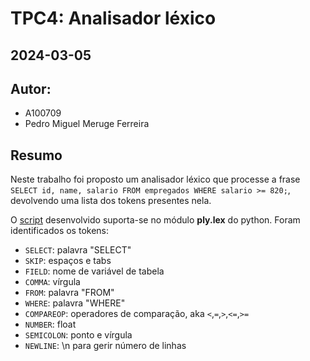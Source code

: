 # TPC4: Analisador léxico
## 2024-03-05

## Autor:
- A100709
- Pedro Miguel Meruge Ferreira

## Resumo

Neste trabalho foi proposto um analisador léxico que processe a frase `SELECT id, name, salario FROM empregados WHERE salario >= 820;`, devolvendo uma lista dos tokens presentes nela.

O [script](analLex.py) desenvolvido suporta-se no módulo **ply.lex** do python. Foram identificados os tokens:
- `SELECT`: palavra "SELECT"
- `SKIP`: espaços e tabs
- `FIELD`: nome de variável de tabela
- `COMMA`: vírgula
- `FROM`: palavra "FROM"
- `WHERE`: palavra "WHERE"
- `COMPAREOP`: operadores de comparação, aka `<`,`=`,`>`,`<=`,`>=`
- `NUMBER`: float
- `SEMICOLON`: ponto e vírgula
- `NEWLINE`: \n para gerir número de linhas